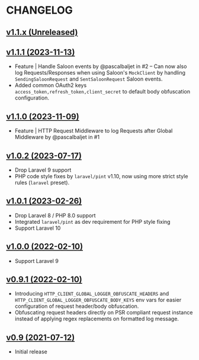 # CHANGELOG

## [v1.1.x (Unreleased)](https://github.com/onlime/laravel-http-client-global-logger/compare/v1.1.1...main)


## [v1.1.1 (2023-11-13)](https://github.com/onlime/laravel-http-client-global-logger/compare/v1.1.0...v1.1.1)

- Feature | Handle Saloon events by @pascalbaljet in #2 – Can now also log Requests/Responses when using Saloon's `MockClient` by handling `SendingSaloonRequest` and `SentSaloonRequest` Saloon events.
- Added common OAuth2 keys `access_token,refresh_token,client_secret` to default body obfuscation configuration.

## [v1.1.0 (2023-11-09)](https://github.com/onlime/laravel-http-client-global-logger/compare/v1.0.2...v1.1.0)

- Feature | HTTP Request Middleware to log Requests after Global Middleware by @pascalbaljet in #1

## [v1.0.2 (2023-07-17)](https://github.com/onlime/laravel-http-client-global-logger/compare/v1.0.1...v1.0.2)

- Drop Laravel 9 support
- PHP code style fixes by `laravel/pint` v1.10, now using more strict style rules (`laravel` preset).

## [v1.0.1 (2023-02-26)](https://github.com/onlime/laravel-http-client-global-logger/compare/v1.0.0...v1.0.1)

- Drop Laravel 8 / PHP 8.0 support
- Integrated `laravel/pint` as dev requirement for PHP style fixing
- Support Laravel 10

## [v1.0.0 (2022-02-10)](https://github.com/onlime/laravel-http-client-global-logger/compare/v0.9.1...v1.0.0)

- Support Laravel 9

## [v0.9.1 (2022-02-10)](https://github.com/onlime/laravel-http-client-global-logger/compare/v0.9...v0.9.1)

- Introducing `HTTP_CLIENT_GLOBAL_LOGGER_OBFUSCATE_HEADERS` and `HTTP_CLIENT_GLOBAL_LOGGER_OBFUSCATE_BODY_KEYS` env vars for easier configuration of request header/body obfuscation.
- Obfuscating request headers directly on PSR compliant request instance instead of applying regex replacements on formatted log message.

## [v0.9 (2021-07-12)](https://github.com/onlime/laravel-http-client-global-logger/releases/tag/v0.9)

- Initial release
